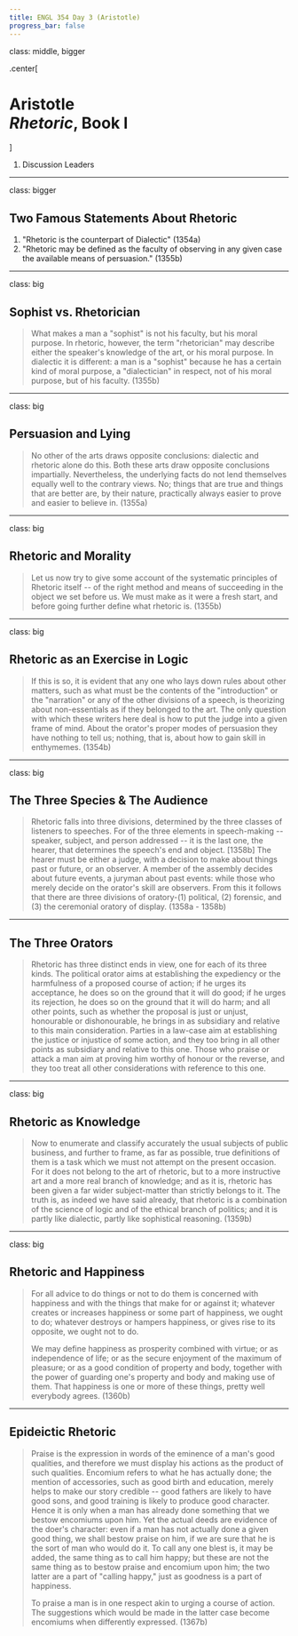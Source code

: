 ```yaml
---
title: ENGL 354 Day 3 (Aristotle)
progress_bar: false
---
```

class: middle, bigger


.center[
# Aristotle <br> *Rhetoric*, Book I
]

1. Discussion Leaders

---
class: bigger
## Two Famous Statements About Rhetoric

1. "Rhetoric is the counterpart of Dialectic" (1354a)
1. "Rhetoric may be defined as the faculty of observing in any given case the available means of persuasion." (1355b)


---
class: big
## Sophist vs. Rhetorician

> What makes a man a "sophist" is not his faculty, but his moral purpose. In rhetoric, however, the term "rhetorician" may describe either the speaker's knowledge of the art, or his moral purpose. In dialectic it is different: a man is a "sophist" because he has a certain kind of moral purpose, a "dialectician" in respect, not of his moral purpose, but of his faculty.  (1355b)

---
class: big

## Persuasion and Lying

> No other of the arts draws opposite conclusions: dialectic and rhetoric alone do this. Both these arts draw opposite conclusions impartially. Nevertheless, the underlying facts do not lend themselves equally well to the contrary views. No; things that are true and things that are better are, by their nature, practically always easier to prove and easier to believe in. (1355a)

---

class: big
## Rhetoric and Morality

> Let us now try to give some account of the systematic principles of Rhetoric itself -- of the right method and means of succeeding in the object we set before us. We must make as it were a fresh start, and before going further define what rhetoric is. (1355b)

---
class: big
## Rhetoric as an Exercise in Logic

> If this is so, it is evident that any one who lays down rules about other matters, such as what must be the contents of the "introduction" or the "narration" or any of the other divisions of a speech, is theorizing about non-essentials as if they belonged to the art. The only question with which these writers here deal is how to put the judge into a given frame of mind. About the orator's proper modes of persuasion they have nothing to tell us; nothing, that is, about how to gain skill in enthymemes. (1354b)

---
class: big

## The Three Species & The Audience

> Rhetoric falls into three divisions, determined by the three classes of listeners to speeches. For of the three elements in speech-making -- speaker, subject, and person addressed -- it is the last one, the hearer, that determines the speech's end and object. [1358b] The hearer must be either a judge, with a decision to make about things past or future, or an observer. A member of the assembly decides about future events, a juryman about past events: while those who merely decide on the orator's skill are observers. From this it follows that there are three divisions of oratory-(1) political, (2) forensic, and (3) the ceremonial oratory of display. (1358a - 1358b)

---

## The Three Orators

> Rhetoric has three distinct ends in view, one for each of its three kinds. The political orator aims at establishing the expediency or the harmfulness of a proposed course of action; if he urges its acceptance, he does so on the ground that it will do good; if he urges its rejection, he does so on the ground that it will do harm; and all other points, such as whether the proposal is just or unjust, honourable or dishonourable, he brings in as subsidiary and relative to this main consideration. Parties in a law-case aim at establishing the justice or injustice of some action, and they too bring in all other points as subsidiary and relative to this one. Those who praise or attack a man aim at proving him worthy of honour or the reverse, and they too treat all other considerations with reference to this one. 

---
class: big
## Rhetoric as Knowledge

> Now to enumerate and classify accurately the usual subjects of public business, and further to frame, as far as possible, true definitions of them is a task which we must not attempt on the present occasion. For it does not belong to the art of rhetoric, but to a more instructive art and a more real branch of knowledge; and as it is, rhetoric has been given a far wider subject-matter than strictly belongs to it. The truth is, as indeed we have said already, that rhetoric is a combination of the science of logic and of the ethical branch of politics; and it is partly like dialectic, partly like sophistical reasoning. (1359b)

---
class: big

## Rhetoric and Happiness

>For all advice to do things or not to do them is concerned with happiness and with the things that make for or against it; whatever creates or increases happiness or some part of happiness, we ought to do; whatever destroys or hampers happiness, or gives rise to its opposite, we ought not to do.
>
>We may define happiness as prosperity combined with virtue; or as independence of life; or as the secure enjoyment of the maximum of pleasure; or as a good condition of property and body, together with the power of guarding one's property and body and making use of them. That happiness is one or more of these things, pretty well everybody agrees. (1360b)

---


## Epideictic Rhetoric

>Praise is the expression in words of the eminence of a man's good qualities, and therefore we must display his actions as the product of such qualities. Encomium refers to what he has actually done; the mention of accessories, such as good birth and education, merely helps to make our story credible -- good fathers are likely to have good sons, and good training is likely to produce good character. Hence it is only when a man has already done something that we bestow encomiums upon him. Yet the actual deeds are evidence of the doer's character: even if a man has not actually done a given good thing, we shall bestow praise on him, if we are sure that he is the sort of man who would do it. To call any one blest is, it may be added, the same thing as to call him happy; but these are not the same thing as to bestow praise and encomium upon him; the two latter are a part of "calling happy," just as goodness is a part of happiness.
>
> To praise a man is in one respect akin to urging a course of action. The suggestions which would be made in the latter case become encomiums when differently expressed. (1367b)